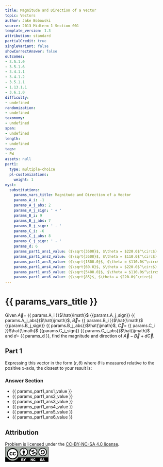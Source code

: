 ```yaml
---
title: Magnitude and Direction of a Vector
topic: Vectors
author: Jake Bobowski
source: 2013 Midterm 1 Section 001
template_version: 1.3
attribution: standard
partialCredit: true
singleVariant: false
showCorrectAnswer: false
outcomes:
- 3.5.1.0
- 3.5.1.6
- 3.4.1.1
- 3.4.1.2
- 3.5.1.1
- 1.13.1.1
- 3.6.1.0
difficulty:
- undefined
randomization:
- undefined
taxonomy:
- undefined
span:
- undefined
length:
- undefined
tags:
- PW
assets: null
part1:
  type: multiple-choice
  pl-customizations:
    weight: 1
myst:
  substitutions:
    params_vars_title: Magnitude and Direction of a Vector
    params_A_i: -1
    params_A_j_abs: 2
    params_A_j_sign: ' + '
    params_B_i: 9
    params_B_j_abs: 7
    params_B_j_sign: ' - '
    params_C_i: -6
    params_C_j_abs: 8
    params_C_j_sign: ' - '
    params_d: 6
    params_part1_ans1_value: ($\sqrt{3600}$, $\theta = $220.0$^\circ$)
    params_part1_ans2_value: ($\sqrt{3600}$, $\theta = $110.0$^\circ$)
    params_part1_ans3_value: ($\sqrt{1800.0}$, $\theta = $110.0$^\circ$)
    params_part1_ans4_value: ($\sqrt{60.0}$, $\theta = $220.0$^\circ$)
    params_part1_ans5_value: ($\sqrt{5400.0}$, $\theta = $110.0$^\circ$)
    params_part1_ans6_value: ($\sqrt{85}$, $\theta = $220.0$^\circ$)
---
```

# {{ params_vars_title }}
Given $\vec{A} =$ {{ params.A_i }}$\hat{\imath}$ {{params.A_j_sign}} {{ params.A_j_abs}}$\hat{\jmath}$, $\vec{B} =$ {{ params.B_i }}$\hat{\imath}$ {{params.B_j_sign}} {{ params.B_j_abs}}$\hat{\jmath}$, $\vec{C} =$ {{ params.C_i }}$\hat{\imath}$ {{params.C_j_sign}} {{ params.C_j_abs}}$\hat{\jmath}$ and $d=$ {{ params_d }}, find the magnitude and direction of $\vec{A}-\vec{B}+d\vec{C}$.

## Part 1

Expressing this vector in the form $(r,\theta)$ where $\theta$ is measured relative to the positive $x$-axis, the closest to your result is:

### Answer Section

- {{ params_part1_ans1_value }}
- {{ params_part1_ans2_value }}
- {{ params_part1_ans3_value }}
- {{ params_part1_ans4_value }}
- {{ params_part1_ans5_value }}
- {{ params_part1_ans6_value }}

## Attribution

Problem is licensed under the [CC-BY-NC-SA 4.0 license](https://creativecommons.org/licenses/by-nc-sa/4.0/).<br> ![The Creative Commons 4.0 license requiring attribution-BY, non-commercial-NC, and share-alike-SA license.](https://raw.githubusercontent.com/firasm/bits/master/by-nc-sa.png)